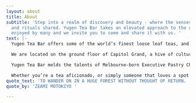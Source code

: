 ```yaml
---
layout: about
title: About
subtitle: 'Step into a realm of discovery and beauty - where the senses are engaged,
  and rituals shared. Yugen Tea Bar takes an elevated approach to the common drink
  enjoyed by many and we invite you to come and share it with us. '
text: |-
  Yugen Tea Bar offers some of the world’s finest loose leaf teas, and their stories, curated with inquisitiveness and respect. Teas are paired with impossibly beautiful patisserie which tantalisingly changes with the season. And it’s all presented with effortless, relaxed humility.

  We are located on the ground floor of Capitol Grand, a hive of culture and culinary delights in the heart of South Yarra, on the corner of Toorak Road and Chapel Street.

  Yugen Tea Bar melds the talents of Melbourne-born Executive Pastry Chef John Demetrios, globe-trotting Tea Sommelier Thibaut Chuzeville and Culinary Director, Stephen Nairn.

  Whether you’re a tea aficionado, or simply someone that loves a spot of tea and cake, we have something for everyone.
quote_text: 'TO WANDER ON IN A HUGE FOREST WITHOUT THOUGHT OF RETURN. '
quote_by: 'ZEAMI MOTOKIYO '

---
```

